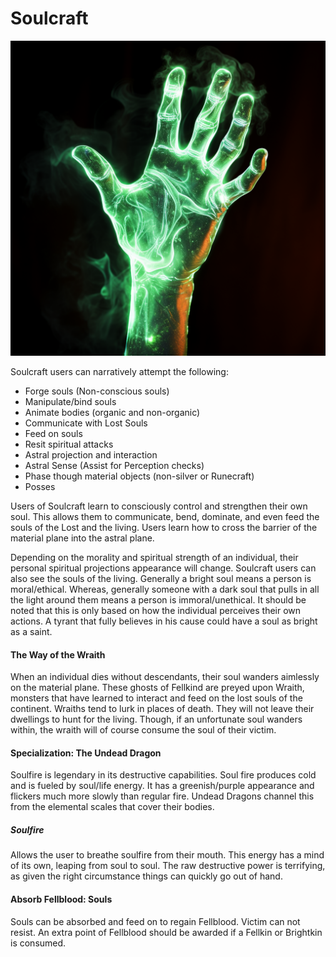 # Soulcraft

![img](Soulcraft.png)

Soulcraft users can narratively attempt the following:

- Forge souls (Non-conscious souls)
- Manipulate/bind souls
- Animate bodies (organic and non-organic)
- Communicate with Lost Souls
- Feed on souls
- Resit spiritual attacks
- Astral projection and interaction
- Astral Sense (Assist for Perception checks)
- Phase though material objects (non-silver or Runecraft)
- Posses

Users of Soulcraft learn to consciously control and strengthen their own soul. This allows them to communicate, bend, dominate, and even feed the souls of the Lost and the living. Users learn how to cross the barrier of the material plane into the astral plane.

Depending on the morality and spiritual strength of an individual, their personal spiritual projections appearance will change. Soulcraft users can also see the souls of the living. Generally a bright soul means a person is moral/ethical. Whereas, generally someone with a dark soul that pulls in all the light around them means a person is immoral/unethical. It should be noted that this is only based on how the individual perceives their own actions. A tyrant that fully believes in his cause could have a soul as bright as a saint.

#### The Way of the Wraith

When an individual dies without descendants, their soul wanders aimlessly on the material plane. These ghosts of Fellkind are preyed upon Wraith, monsters that have learned to interact and feed on the lost souls of the continent. Wraiths tend to lurk in places of death. They will not leave their dwellings to hunt for the living. Though, if an unfortunate soul wanders within, the wraith will of course consume the soul of their victim.

#### Specialization: The Undead Dragon

Soulfire is legendary in its destructive capabilities. Soul fire produces cold and is fueled by soul/life energy. It has a greenish/purple appearance and flickers much more slowly than regular fire. Undead Dragons channel this from the elemental scales that cover their bodies.

##### Soulfire

Allows the user to breathe soulfire from their mouth. This energy has a mind of its own, leaping from soul to soul. The raw destructive power is terrifying, as given the right circumstance things can quickly go out of hand.

#### Absorb Fellblood: Souls

Souls can be absorbed and feed on to regain Fellblood. Victim can not resist. An extra point of Fellblood should be awarded if a Fellkin or Brightkin is consumed.
